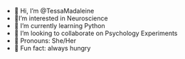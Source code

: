 - 👋 Hi, I’m @TessaMadaleine
- 🧠I’m interested in Neuroscience 
- 🌱 I’m currently learning Python
- 🔮 I’m looking to collaborate on Psychology Experiments
- 🥰 Pronouns: She/Her
- 🌯 Fun fact: always hungry 

<!---
TessaMadaleine/TessaMadaleine is a ✨ special ✨ repository because its `README.md` (this file) appears on your GitHub profile.
You can click the Preview link to take a look at your changes.
--->
